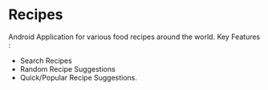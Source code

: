 # Recipes
Android Application for various food recipes around the world.
Key Features :
- Search Recipes
- Random Recipe Suggestions
- Quick/Popular Recipe Suggestions.

